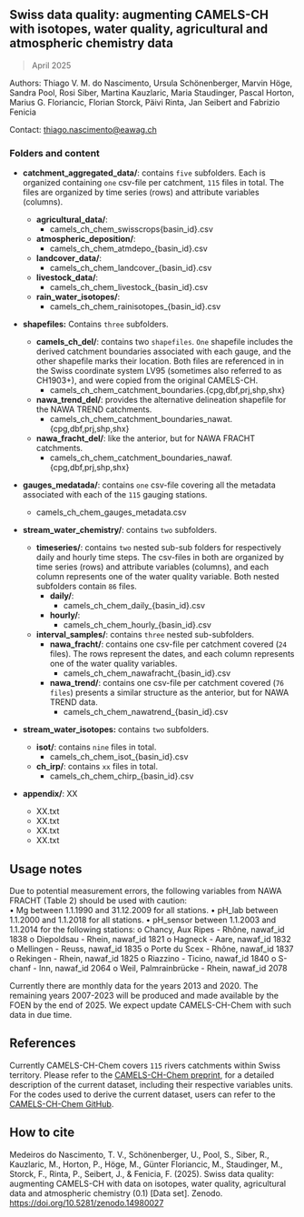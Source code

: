 ## Swiss data quality: augmenting CAMELS-CH with isotopes, water quality, agricultural and atmospheric chemistry data 
> April 2025

Authors: Thiago V. M. do Nascimento, Ursula Schönenberger, Marvin Höge, Sandra Pool, Rosi Siber, Martina Kauzlaric, Maria Staudinger, Pascal Horton, Marius G. Floriancic, Florian Storck, Päivi Rinta, Jan Seibert and Fabrizio Fenicia

Contact: thiago.nascimento@eawag.ch

### Folders and content
- **catchment_aggregated_data/**: contains `five` subfolders. Each is organized containing `one` csv-file per catchment, `115` files in total. The files are organized by time series (rows) and attribute variables (columns).
	- **agricultural_data/**:
		- camels_ch_chem_swisscrops{basin_id}.csv
	- **atmospheric_deposition/**:
		- camels_ch_chem_atmdepo_{basin_id}.csv
	- **landcover_data/**:
		- camels_ch_chem_landcover_{basin_id}.csv
	- **livestock_data/**:
		- camels_ch_chem_livestock_{basin_id}.csv
	- **rain_water_isotopes/**:
		- camels_ch_chem_rainisotopes_{basin_id}.csv

- **shapefiles:** Contains `three` subfolders. 
	- **camels_ch_del/**: contains two `shapefiles`. `One` shapefile includes the derived catchment boundaries associated with each gauge, and the other shapefile marks their location. Both files are referenced in in the Swiss coordinate system LV95 (sometimes also referred to as CH1903+), and were copied from the original CAMELS-CH. 
		- camels_ch_chem_catchment_boundaries.{cpg,dbf,prj,shp,shx}
	- **nawa_trend_del/**: provides the alternative delineation shapefile for the NAWA TREND catchments. 
		- camels_ch_chem_catchment_boundaries_nawat.{cpg,dbf,prj,shp,shx}
	- **nawa_fracht_del/**: like the anterior, but for NAWA FRACHT catchments.
		- camels_ch_chem_catchment_boundaries_nawaf.{cpg,dbf,prj,shp,shx}

- **gauges_medatada/**: contains `one` csv-file covering all the metadata associated with each of the `115` gauging stations.
	- camels_ch_chem_gauges_metadata.csv

- **stream_water_chemistry/**: contains `two` subfolders.  
	- **timeseries/**: contains `two` nested sub-sub folders for respectively daily and hourly time steps. The csv-files in both are organized by time series (rows) and attribute variables (columns), and each column represents one of the water quality variable. Both nested subfolders contain `86` files. 
		- **daily/**:
			- camels_ch_chem_daily_{basin_id}.csv
		- **hourly/**:
			- camels_ch_chem_hourly_{basin_id}.csv
	- **interval_samples/**: contains `three` nested sub-subfolders. 
		- **nawa_fracht/**: contains one csv-file per catchment covered (`24` files). The rows represent the dates, and each column represents one of the water quality variables.
			- camels_ch_chem_nawafracht_{basin_id}.csv
		- **nawa_trend/**: contains one csv-file per catchment covered (`76 files`) presents a similar structure as the anterior, but for NAWA TREND data.
			- camels_ch_chem_nawatrend_{basin_id}.csv

- **stream_water_isotopes:** contains `two` subfolders. 
	- **isot/**: contains `nine` files in total. 
		- camels_ch_chem_isot_{basin_id}.csv
	- **ch_irp/**: contains `xx` files in total. 
		- camels_ch_chem_chirp_{basin_id}.csv

- **appendix/**: XX
	- XX.txt
	- XX.txt
	- XX.txt
	- XX.txt

## Usage notes

Due to potential measurement errors, the following variables from NAWA FRACHT (Table 2) should be used with caution:  
•	Mg between 1.1.1990 and 31.12.2009 for all stations.
•	pH_lab between 1.1.2000 and 1.1.2018 for all stations.
•	pH_sensor between 1.1.2003 and 1.1.2014 for the following stations: 
	o	Chancy, Aux Ripes - Rhône, nawaf_id 1838
	o	Diepoldsau - Rhein, nawaf_id 1821
	o	Hagneck - Aare, nawaf_id 1832
	o	Mellingen - Reuss, nawaf_id 1835
	o	Porte du Scex - Rhône, nawaf_id 1837
	o	Rekingen - Rhein, nawaf_id 1825
	o	Riazzino - Ticino, nawaf_id 1840
	o	S-chanf - Inn, nawaf_id 2064
	o	Weil, Palmrainbrücke - Rhein, nawaf_id 2078

Currently there are monthly data for the years 2013 and 2020. The remaining years 2007-2023 will be produced and made available by the FOEN by the end of 2025. We expect update CAMELS-CH-Chem with such data in due time. 

## References
Currently CAMELS-CH-Chem covers `115` rivers catchments within Swiss territory. Please refer to the [CAMELS-CH-Chem preprint](XX), for a detailed description of the current dataset, including their respective variables units. For the codes used to derive the current dataset, users can refer to the [CAMELS-CH-Chem GitHub](XX). 

## How to cite
Medeiros do Nascimento, T. V., Schönenberger, U., Pool, S., Siber, R., Kauzlaric, M., Horton, P., Höge, M., Günter Floriancic, M., Staudinger, M., Storck, F., Rinta, P., Seibert, J., & Fenicia, F. (2025). Swiss data quality: augmenting CAMELS-CH with data on isotopes, water quality, agricultural data and atmospheric chemistry (0.1) [Data set]. Zenodo. https://doi.org/10.5281/zenodo.14980027